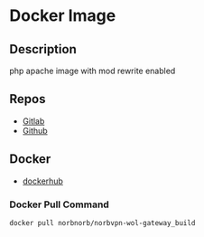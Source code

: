 # Docker Image

## Description
php apache image with mod rewrite enabled

## Repos
* [Gitlab](https://gitlab.norbert-ruehl.de/norbvpn/docker-wol-gateway_build.git)
* [Github](https://github.com/norbekaiser/docker-norbvpn-wol-gateway_build.git)

## Docker
* [dockerhub](https://hub.docker.com/r/norbnorb/norbvpn-wol-gateway_build)


### Docker Pull Command
```docker pull norbnorb/norbvpn-wol-gateway_build```
